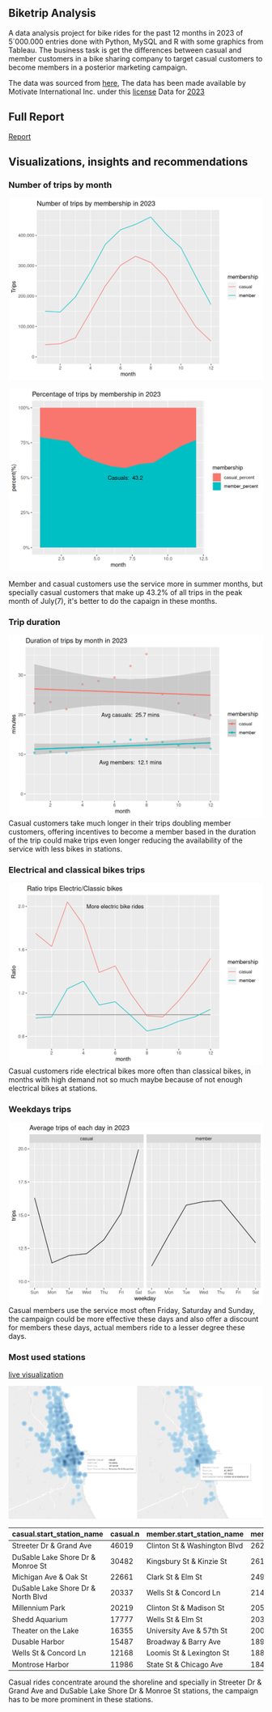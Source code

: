 ## Biketrip Analysis

A data analysis project for bike rides for the past 12 months in 2023 of 5`000.000 entries done with Python, MySQL and R with some graphics from Tableau. The business task is get the differences between casual and member customers in a bike sharing company to target casual customers to become members in a posterior marketing campaign.

The data was sourced from [here](https://divvy-tripdata.s3.amazonaws.com/index.html), The data has been made available by
Motivate International Inc. under this [license](https://www.divvybikes.com/data-license-agreement)
Data for [2023](https://www.kaggle.com/datasets/ojquirogag/bike-ridership)

## Full Report

[Report](./Introduction_SQLload.pdf)

## Visualizations, insights and recommendations

### Number of trips by month
![](./external_visuals/unnamed-chunk-22-1.png)

![](./external_visuals/unnamed-chunk-23-1.png)

Member and casual customers use the service more in summer months, but specially casual customers that make up 43.2% of all trips in the peak month of July(7), it's better to do the capaign in these months.

### Trip duration
![](./external_visuals/unnamed-chunk-24-1.png)
Casual customers take much longer in their trips doubling member customers, offering incentives to become a member based in the duration of the trip could make trips even longer reducing the availability of the service with less bikes in stations.

### Electrical and classical bikes trips

![](./external_visuals/unnamed-chunk-25-1.png)
Casual customers ride electrical bikes more often than classical bikes, in months with high demand not so much maybe because of not enough electrical bikes at stations.

### Weekdays trips

![](./external_visuals/unnamed-chunk-26-1.png)
Casual members use the service most often Friday, Saturday and Sunday, the campaign could be more effective these days and also offer a discount for members these days, actual members ride to a lesser degree these days.

### Most used stations

[live visualization](https://public.tableau.com/app/profile/oscar.quiroga8687/viz/Densitymapridebikes/DensitymapofTOP250stations)

![Density map of stations](./external_visuals/concentration.png)

| casual.start_station_name | casual.n | member.start_station_name | member.n |
| --- | --- | --- | --- |
| Streeter Dr & Grand Ave | 46019 | Clinton St & Washington Blvd | 26207 |
| DuSable Lake Shore Dr & Monroe St | 30482 | Kingsbury St & Kinzie St | 26168 |
| Michigan Ave & Oak St | 22661 | Clark St & Elm St | 24996 |
| DuSable Lake Shore Dr & North Blvd | 20337 | Wells St & Concord Ln | 21417 |
| Millennium Park | 20219 | Clinton St & Madison St | 20591 |
| Shedd Aquarium | 17777 | Wells St & Elm St | 20394 |
| Theater on the Lake | 16355 | University Ave & 57th St | 20037 |
| Dusable Harbor | 15487 | Broadway & Barry Ave | 18955 |
| Wells St & Concord Ln | 12168 | Loomis St & Lexington St | 18898 |
| Montrose Harbor | 11986 | State St & Chicago Ave | 18484 |

 Casual rides concentrate around the shoreline and specially in Streeter Dr & Grand Ave and DuSable
Lake Shore Dr & Monroe St stations, the campaign has to be more prominent in these stations.
